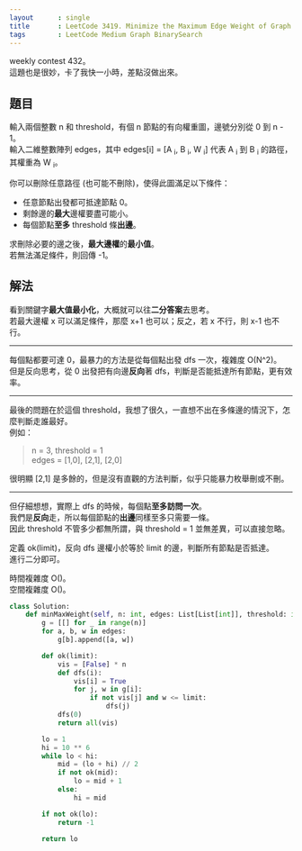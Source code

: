 ```yaml
---
layout      : single
title       : LeetCode 3419. Minimize the Maximum Edge Weight of Graph
tags        : LeetCode Medium Graph BinarySearch
---
```

weekly contest 432。  
這題也是很妙，卡了我快一小時，差點沒做出來。  

## 題目

輸入兩個整數 n 和 threshold，有個 n 節點的有向權重圖，邊號分別從 0 到 n - 1。  
輸入二維整數陣列 edges，其中 edges[i] = [A <sub>i</sub>, B <sub>i</sub>, W <sub>i</sub>] 代表 A <sub>i</sub> 到 B <sub>i</sub> 的路徑，其權重為 W <sub>i</sub>。  

你可以刪除任意路徑 (也可能不刪除)，使得此圖滿足以下條件：  

- 任意節點出發都可抵達節點 0。  
- 剩餘邊的**最大**邊權要盡可能小。  
- 每個節點**至多** threshold 條**出邊**。  

求刪除必要的邊之後，**最大邊權**的**最小值**。  
若無法滿足條件，則回傳 -1。  

## 解法

看到關鍵字**最大值最小化**，大概就可以往**二分答案**去思考。  
若最大邊權 x 可以滿足條件，那麼 x+1 也可以；反之，若 x 不行，則 x-1 也不行。  

---

每個點都要可達 0，最暴力的方法是從每個點出發 dfs 一次，複雜度 O(N^2)。  
但是反向思考，從 0 出發把有向邊**反向**著 dfs，判斷是否能抵達所有節點，更有效率。  

---

最後的問題在於這個 threshold，我想了很久，一直想不出在多條邊的情況下，怎麼判斷走誰最好。  
例如：  
> n = 3, threshold = 1  
> edges = [1,0], [2,1], [2,0]  

很明顯 [2,1] 是多餘的，但是沒有直觀的方法判斷，似乎只能暴力枚舉刪或不刪。  

---

但仔細想想，實際上 dfs 的時候，每個點**至多訪問一次**。  
我們是**反向**走，所以每個節點的**出邊**同樣至多只需要一條。  
因此 threshold 不管多少都無所謂，與 threshold = 1 並無差異，可以直接忽略。  

定義 ok(limit)，反向 dfs 邊權小於等於 limit 的邊，判斷所有節點是否抵達。  
進行二分即可。  

時間複雜度 O()。  
空間複雜度 O()。  

```python
class Solution:
    def minMaxWeight(self, n: int, edges: List[List[int]], threshold: int) -> int:
        g = [[] for _ in range(n)]
        for a, b, w in edges:
            g[b].append([a, w])

        def ok(limit):
            vis = [False] * n
            def dfs(i):
                vis[i] = True
                for j, w in g[i]:
                    if not vis[j] and w <= limit:
                        dfs(j)
            dfs(0)
            return all(vis)

        lo = 1
        hi = 10 ** 6
        while lo < hi:
            mid = (lo + hi) // 2
            if not ok(mid):
                lo = mid + 1
            else:
                hi = mid

        if not ok(lo):
            return -1

        return lo
```
